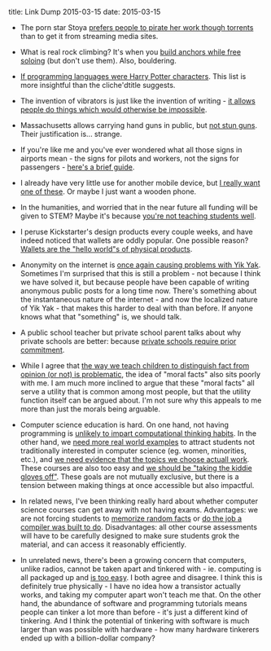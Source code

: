 title: Link Dump 2015-03-15
date: 2015-03-15

* The porn star Stoya [prefers people to pirate her work though torrents](http://graphicdescriptions.com/28-tubes-vs-torrents-the-ethics-of-piracy) than to get it from streaming media sites.

* What is real rock climbing? It's when you [build anchors while free soloing](http://www.climbing.com/blog/real-rock-climber/) (but don't use them). Also, bouldering.

* [If programming languages were Harry Potter characters](http://heeris.id.au/2014/if-programming-languages-were-harry-potter-characters/). This list is more insightful than the cliche'dtitle suggests.

* The invention of vibrators is just like the invention of writing - [it allows people do things which would otherwise be impossible](http://www.newappsblog.com/2015/03/vibrators-as-scaffolding.html).

* Massachusetts allows carrying hand guns in public, but [not stun guns](http://arstechnica.com/tech-policy/2015/03/you-have-the-right-to-bear-arms-not-electrical-arms-court-declares/). Their justification is... strange.

* If you're like me and you've ever wondered what all those signs in airports mean - the signs for pilots and workers, not the signs for passengers - [here's a brief guide](http://gizmodo.com/a-beginners-guide-to-the-secret-language-of-airport-run-1689493625).

* I already have very little use for another mobile device, but [I really want one of these](http://www.engadget.com/2015/03/04/runcible-circular-anti-smartphone/). Or maybe I just want a wooden phone.

* In the humanities, and worried that in the near future all funding will be given to STEM? Maybe it's because [you're not teaching students well](http://chronicle.com/article/Teach-or-Perish/151187/).

* I peruse Kickstarter's design products every couple weeks, and have indeed noticed that wallets are oddly popular. One possible reason? [Wallets are the "hello world"s of physical products](https://www.kickstarter.com/stories/wallets).

* Anonymity on the internet is [once again causing problems with Yik Yak](http://www.nytimes.com/2015/03/09/technology/popular-yik-yak-app-confers-anonymity-and-delivers-abuse.html?_r=0). Sometimes I'm surprised that this is still a problem - not because I think we have solved it, but because people have been capable of writing anonymous public posts for a long time now. There's something about the instantaneous nature of the internet - and now the localized nature of Yik Yak - that makes this harder to deal with than before. If anyone knows what that "something" is, we should talk.

* A public school teacher but private school parent talks about why private schools are better: because [private schools require prior commitment](http://www.theatlantic.com/education/archive/2015/03/why-im-a-public-school-teacher-but-a-private-school-parent/386797/).

* While I agree that [the way we teach children to distinguish fact from opinion (or not) is problematic](http://opinionator.blogs.nytimes.com/2015/03/02/why-our-children-dont-think-there-are-moral-facts/), the idea of "moral facts" also sits poorly with me. I am much more inclined to argue that these "moral facts" all serve a utility that is common among most people, but that the utility function itself can be argued about. I'm not sure why this appeals to me more than just the morals being arguable.

* Computer science education is hard. On one hand, not having programming is [unlikely to impart computational thinking habits](https://computinged.wordpress.com/2015/02/23/why-programming-in-a-non-majors-cs-course-is-unlikely-to-lead-to-computational-thinking-we-must-go-beyond-intuition-to-evidence/). In the other hand, we [need more real world examples](http://www.huffingtonpost.com/jessie-duan/sorting-is-boring-compute_b_6675650.html) to attract students not traditionally interested in computer science (eg. women, minorities, etc.), and [we need evidence that the topics we choose actuall work](https://computinged.wordpress.com/2015/03/05/starting-from-the-students-to-build-effective-computing-courses-for-non-cs-majors-response-to-goldweber-and-walker/). These courses are also too easy and [we should be "taking the kiddie gloves off"](http://temple-news.com/opinion/kid-gloves-must-come-off-for-professors-students-alike/). These goals are not mutually exclusive, but there is a tension between making things at once accessible but also impactful.

* In related news, I've been thinking really hard about whether computer science courses can get away with not having exams. Advantages: we are not forcing students to [memorize random facts](http://lemire.me/blog/archives/2015/03/16/other-useless-school-trivia-the-quadratic-formula/) or [do the job a compiler was built to do](http://lemire.me/blog/archives/2015/03/10/on-rote-memorization-and-antiquated-skills/). Disadvantages: all other course assessments will have to be carefully designed to make sure students grok the material, and can access it reasonably efficiently.

* In unrelated news, there's been a growing concern that computers, unlike radios, cannot be taken apart and tinkered with - ie. computing is all packaged up and [is too easy](http://aeon.co/magazine/technology/computing-is-too-easy/). I both agree and disagree. I think this is definitely true physically - I have no idea how a transistor actually works, and taking my computer apart won't teach me that. On the other hand, the abundance of software and programming tutorials means people can tinker a lot more than before - it's just a different kind of tinkering. And I think the potential of tinkering with software is much larger than was possible with hardware - how many hardware tinkerers ended up with a billion-dollar company?
